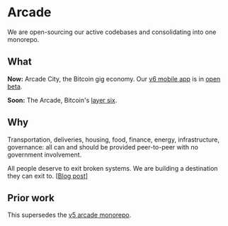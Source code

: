 # Arcade

We are open-sourcing our active codebases and consolidating into one monorepo.

## What

**Now:** Arcade City, the Bitcoin gig economy. Our [v6 mobile app](https://arcade.city/v6) is in [open beta](https://twitter.com/ArcadeCityHall/status/1549569278537437186).

**Soon:** The Arcade, Bitcoin's [layer six](https://twitter.com/ArcadeCityHall/status/1533851554515767297).

## Why

Transportation, deliveries, housing, food, finance, energy, infrastructure, governance: all can and should be provided peer-to-peer with no government involvement.

All people deserve to exit broken systems. We are building a destination they can exit to. [[Blog post](https://arcade.city/bitcoin-only)]

## Prior work

This supersedes the [v5 arcade monorepo](https://github.com/ArcadeCity/arcade-v5).
